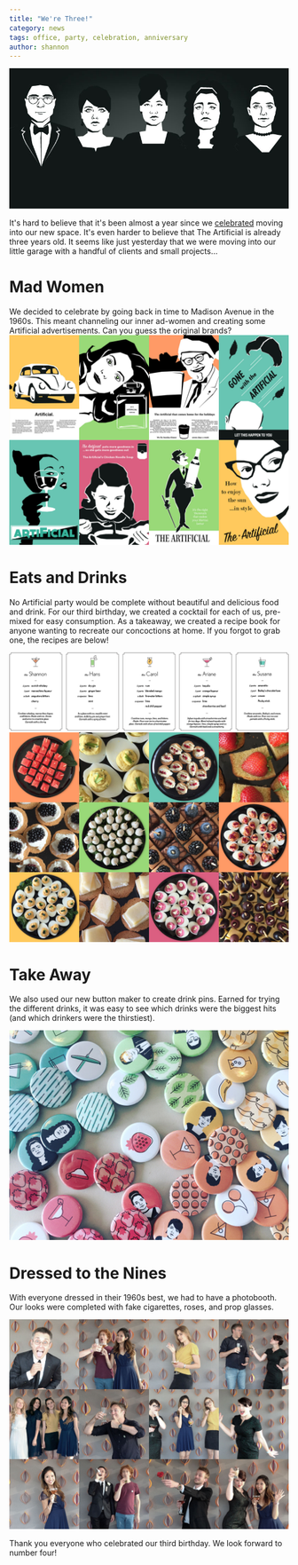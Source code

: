 ```yaml
---
title: "We're Three!"
category: news
tags: office, party, celebration, anniversary
author: shannon
---
```


[![Invitation](2016-08-09-thirdbirthday/invitation.jpg)](2016-08-09-thirdbirthday/invitation.jpg)

It's hard to believe that it's been almost a year since we [celebrated](/blog/2015/09/03/openingparty.html) moving into our new space. It's even harder to believe that The Artificial is already three years old. It seems like just yesterday that we were moving into our little garage with a handful of clients and small projects…

# Mad Women

We decided to celebrate by going back in time to Madison Avenue in the 1960s. This meant channeling our inner ad-women and creating some Artificial advertisements. Can you guess the original brands?
[![Ad posters](2016-08-09-thirdbirthday/posters.jpg)](2016-08-09-thirdbirthday/posters.jpg)

# Eats and Drinks

No Artificial party would be complete without beautiful and delicious food and drink. For our third birthday, we created a cocktail for each of us, pre-mixed for easy consumption. As a takeaway, we created a recipe book for anyone wanting to recreate our concoctions at home. If you forgot to grab one, the recipes are below!

[![Mixology](2016-08-09-thirdbirthday/mixology.png)](2016-08-09-thirdbirthday/mixology.png)
[![Drinks](2016-08-09-thirdbirthday/food.jpg)](2016-08-09-thirdbirthday/food.jpg)

# Take Away

We also used our new button maker to create drink pins. Earned for trying the different drinks, it was easy to see which drinks were the biggest hits (and which drinkers were the thirstiest).

[![Drinks](2016-08-09-thirdbirthday/buttons.jpg)](2016-08-09-thirdbirthday/buttons.jpg)

# Dressed to the Nines

With everyone dressed in their 1960s best, we had to have a photobooth. Our looks were completed with fake cigarettes, roses, and prop glasses.

[![Photobooth](2016-08-09-thirdbirthday/guests.jpg)](2016-08-09-thirdbirthday/guests.jpg)

Thank you everyone who celebrated our third birthday. We look forward to number four!

